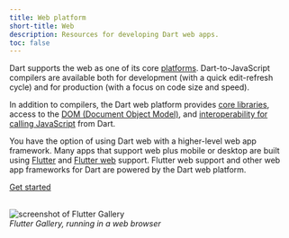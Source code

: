 ```yaml
---
title: Web platform
short-title: Web
description: Resources for developing Dart web apps.
toc: false
---
```


Dart supports the web as one of its core [platforms](/overview#platform).
Dart-to-JavaScript compilers are available both for development
(with a quick edit-refresh cycle)
and for production
(with a focus on code size and speed).

In addition to compilers,
the Dart web platform provides [core libraries][],
access to the [DOM (Document Object Model)][DOM],
and [interoperability for calling JavaScript][interop] from Dart.

You have the option of using Dart web with a higher-level web app framework.
Many apps that support web plus mobile or desktop are built
using [Flutter][] and [Flutter web][] support.
Flutter web support
and other web app frameworks for Dart are powered by the Dart web platform.

<p class="text-center">
  <a href="/tutorials/web/get-started" class="btn btn-primary btn-lg">Get started</a>
</p>

<p class="text-center">
  <br>
  <img 
    src="/assets/img/flutter-gallery.jpg"
    alt="screenshot of Flutter Gallery">
  <br>
  <em>Flutter Gallery, running in a web browser</em>
</p>

[core libraries]: /guides/libraries#web-platform-libraries
[DOM]: /tutorials/web/low-level-html/connect-dart-html
[Flutter]: {{site.flutter}}
[Flutter web]: {{site.flutter}}/web
[interop]: /web/js-interop
